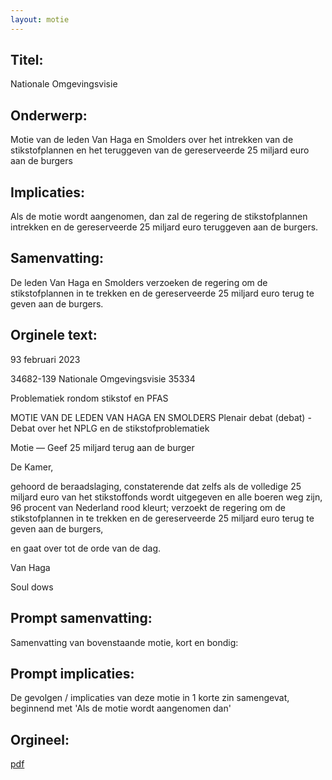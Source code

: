 ```yaml
---
layout: motie
---
```

## Titel:
Nationale Omgevingsvisie
## Onderwerp:
Motie van de leden Van Haga en Smolders over het intrekken van de stikstofplannen en het teruggeven van de gereserveerde 25 miljard euro aan de burgers 
## Implicaties:

Als de motie wordt aangenomen, dan zal de regering de stikstofplannen intrekken en de gereserveerde 25 miljard euro teruggeven aan de burgers.
## Samenvatting:

De leden Van Haga en Smolders verzoeken de regering om de stikstofplannen in te trekken en de gereserveerde 25 miljard euro terug te geven aan de burgers.
## Orginele text:


93 februari 2023

34682-139
Nationale Omgevingsvisie
35334

Problematiek rondom stikstof en PFAS

MOTIE VAN DE LEDEN VAN HAGA EN SMOLDERS
Plenair debat (debat) - Debat over het NPLG en de stikstofproblematiek

Motie — Geef 25 miljard terug aan de burger

De Kamer,

gehoord de beraadslaging,
constaterende dat zelfs als de volledige 25 miljard euro van
het stikstoffonds wordt uitgegeven en alle boeren weg zijn,
96 procent van Nederland rood kleurt;
verzoekt de regering om de stikstofplannen in te trekken en
de gereserveerde 25 miljard euro terug te geven aan de
burgers,

en gaat over tot de orde van de dag.

Van Haga

Soul dows


## Prompt samenvatting:
Samenvatting van bovenstaande motie, kort en bondig:


## Prompt implicaties:
De gevolgen / implicaties van deze motie in 1 korte zin samengevat, beginnend met 'Als de motie wordt aangenomen dan' 

## Orgineel:
[pdf](https://gegevensmagazijn.tweedekamer.nl/OData/v4/2.0/Document(46b0bd8e-a8eb-4fe7-adc7-0f4281085a01)/resource)

